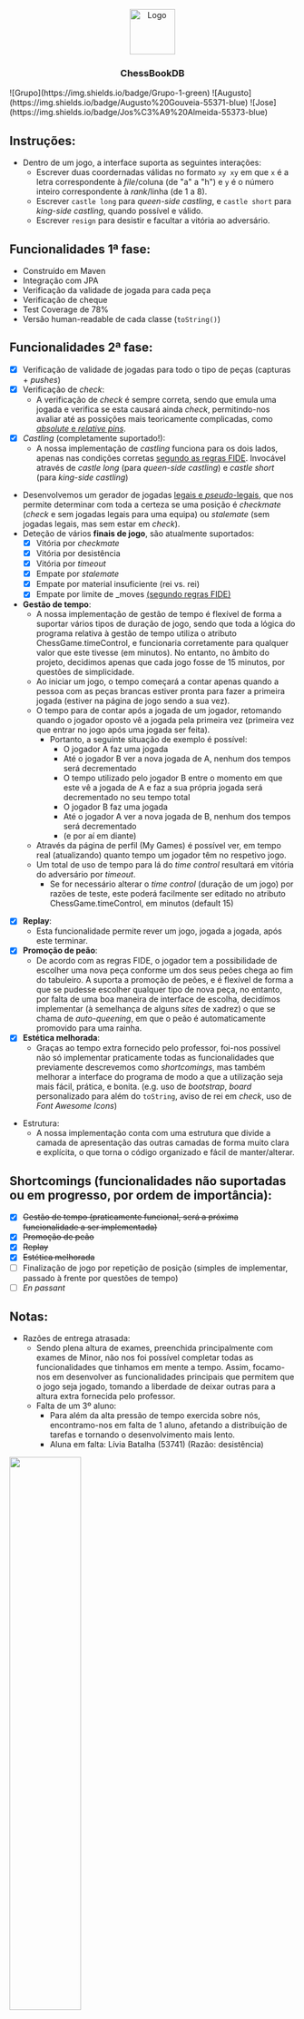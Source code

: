 <p align="center">
  <a href="https://git.alunos.di.fc.ul.pt/fc55373/chessbookdb">
    <img src="https://checkra.in/img/icon.png" alt="Logo" width="80" height="80">
  </a>

  <h3 align="center">ChessBookDB</h3>

</p>
![Grupo](https://img.shields.io/badge/Grupo-1-green)
![Augusto](https://img.shields.io/badge/Augusto%20Gouveia-55371-blue)
![Jose](https://img.shields.io/badge/Jos%C3%A9%20Almeida-55373-blue)

## Instruções:
* Dentro de um jogo, a interface suporta as seguintes interações:
  * Escrever duas coordernadas válidas no formato `xy xy` em que `x` é a letra correspondente à *file*/coluna (de "a" a "h") e `y` é o número inteiro correspondente à *rank*/linha (de 1 a 8).
  * Escrever `castle long` para *queen-side castling*, e `castle short` para *king-side castling*, quando possível e válido.
  * Escrever `resign` para desistir e facultar a vitória ao adversário.

## Funcionalidades 1ª fase:
* Construído em Maven
* Integração com JPA 
* Verificação da validade de jogada para cada peça
* Verificação de cheque
* Test Coverage de 78%
* Versão human-readable de cada classe (`toString()`)

## Funcionalidades 2ª fase:
- [x] Verificação de validade de jogadas para todo o tipo de peças (capturas + _pushes_)
- [x] Verificação de _check_:
  - A verificação de _check_ é sempre correta, sendo que emula uma jogada e verifica se esta causará ainda _check_, permitindo-nos avaliar até as possições mais teoricamente complicadas, como [_absolute_ e _relative pins_](https://en.wikipedia.org/wiki/Pin_(chess)).
- [x] _Castling_ (completamente suportado!):
  - A nossa implementação de _castling_ funciona para os dois lados, apenas nas condições corretas [segundo as regras FIDE](https://en.wikipedia.org/wiki/Castling). Invocável através de *castle long* (para _queen-side castling_) e *castle short* (para _king-side castling_)
- Desenvolvemos um gerador de jogadas [legais e _pseudo_-legais](https://www.chessprogramming.org/Legal_Move), que nos permite determinar com toda a certeza se uma posição é _checkmate_ (_check_ e sem jogadas legais para uma equipa) ou _stalemate_ (sem jogadas legais, mas sem estar em _check_).
- Deteção de vários **finais de jogo**, são atualmente suportados:
  - [x] Vitória por _checkmate_
  - [x] Vitória por desistência
  - [x] Vitória por _timeout_
  - [x] Empate por _stalemate_
  - [x] Empate por material insuficiente (rei vs. rei)
  - [x] Empate por limite de _moves [(segundo regras FIDE)](https://en.wikipedia.org/wiki/Fifty-move_rule)
- **Gestão de tempo**:
  - A nossa implementação de gestão de tempo é flexível de forma a suportar vários tipos de duração de jogo, sendo que toda a lógica do programa relativa à gestão de tempo utiliza o atributo ChessGame.timeControl, e funcionaria corretamente para qualquer valor que este tivesse (em minutos). No entanto, no âmbito do projeto, decidimos apenas que cada jogo fosse de 15 minutos, por questões de simplicidade.
  - Ao iniciar um jogo, o tempo começará a contar apenas quando a pessoa com as peças brancas estiver pronta para fazer a primeira jogada (estiver na página de jogo sendo a sua vez).
  - O tempo para de contar após a jogada de um jogador, retomando quando o jogador oposto vê a jogada pela primeira vez (primeira vez que entrar no jogo após uma jogada ser feita).
    - Portanto, a seguinte situação de exemplo é possível:
      - O jogador A faz uma jogada
      - Até o jogador B ver a nova jogada de A, nenhum dos tempos será decrementado
      - O tempo utilizado pelo jogador B entre o momento em que este vê a jogada de A e faz a sua própria jogada será decrementado no seu tempo total
      - O jogador B faz uma jogada
      - Até o jogador A ver a nova jogada de B, nenhum dos tempos será decrementado
      - (e por aí em diante)
  - Através da página de perfil (My Games) é possível ver, em tempo real (atualizando) quanto tempo um jogador têm no respetivo jogo.
  - Um total de uso de tempo para lá do *time control* resultará em vitória do adversário por *timeout*.
    - Se for necessário alterar o *time control* (duração de um jogo) por razões de teste, este poderá facilmente ser editado no atributo ChessGame.timeControl, em minutos (default 15)
- [x] **Replay**:
  - Esta funcionalidade permite rever um jogo, jogada a jogada, após este terminar. 
- [x] **Promoção de peão**:
  - De acordo com as regras FIDE, o jogador tem a possibilidade de escolher uma nova peça conforme um dos seus peões chega ao fim do tabuleiro. A suporta a promoção de peões, e é flexível de forma a que se pudesse escolher qualquer tipo de nova peça, no entanto, por falta de uma boa maneira de interface de escolha, decidímos implementar (à semelhança de alguns *sites* de xadrez) o que se chama de *auto-queening*, em que o peão é automaticamente promovido para uma rainha.
- [x] **Estética melhorada**:
  - Graças ao tempo extra fornecido pelo professor, foi-nos possível não só implementar praticamente todas as funcionalidades que previamente descrevemos como *shortcomings*, mas também melhorar a interface do programa de modo a que a utilização seja mais fácil, prática, e bonita. (e.g. uso de *bootstrap*, *board* personalizado para além do `toString`, aviso de rei em *check*, uso de *Font Awesome Icons*)
- Estrutura:
  -  A nossa implementação conta com uma estrutura que divide a camada de apresentação das outras camadas de forma muito clara e explícita, o que torna o código organizado e fácil de manter/alterar.

## Shortcomings (funcionalidades não suportadas ou em progresso, por ordem de importância):
- [x] ~~Gestão de tempo (praticamente funcional, será a próxima funcionalidade a ser implementada)~~
- [x] ~~Promoção de peão~~
- [x] ~~Replay~~ 
- [x] ~~Estética melhorada~~
- [ ] Finalização de jogo por repetição de posição (simples de implementar, passado à frente por questões de tempo)
- [ ] _En passant_ 

## Notas:
- Razões de entrega atrasada:
  - Sendo plena altura de exames, preenchida principalmente com exames de Minor, não nos foi possível completar todas as funcionalidades que tinhamos em mente a tempo. Assim, focamo-nos em desenvolver as funcionalidades principais que permitem que o jogo seja jogado, tomando a liberdade de deixar outras para a altura extra fornecida pelo professor.
  - Falta de um 3º aluno:
    - Para além da alta pressão de tempo exercida sobre nós, encontramo-nos em falta de 1 aluno, afetando a distribuição de tarefas e tornando o desenvolvimento mais lento.
    - Aluna em falta: Lívia Batalha (53741) (Razão: desistência)



<img src="https://git.alunos.di.fc.ul.pt/fc55373/chessbookdb/-/raw/master/planning/domain_model.png" width="50%" height="50%">